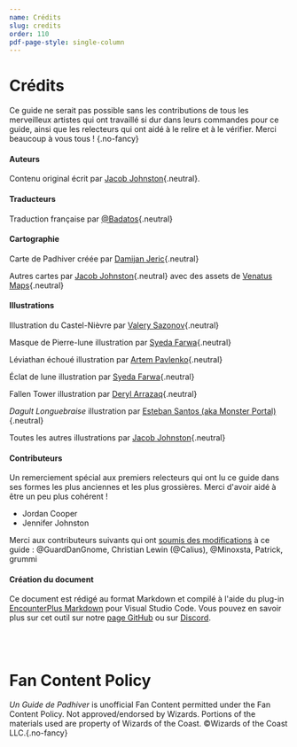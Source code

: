 ```yaml
---
name: Crédits
slug: credits
order: 110
pdf-page-style: single-column
---
```


# Crédits

Ce guide ne serait pas possible sans les contributions de tous les merveilleux artistes qui ont travaillé si dur dans leurs commandes pour ce guide, ainsi que les relecteurs qui ont aidé à le relire et à le vérifier. Merci beaucoup à vous tous ! {.no-fancy}

#### Auteurs

Contenu original écrit par [Jacob Johnston](https://inchoatethoughts.com){.neutral}.

#### Traducteurs
Traduction française par [@Badatos](https://github.com/Badatos){.neutral}

#### Cartographie

Carte de Padhiver créée par [Damijan Jeric](https://www.fiverr.com/damijan){.neutral}

Autres cartes par [Jacob Johnston](https://inchoatethoughts.com){.neutral} avec des assets de [Venatus Maps](https://www.venatusmaps.com){.neutral}

#### Illustrations

Illustration du Castel-Nièvre par [Valery Sazonov](https://www.fiverr.com/valeryse){.neutral}

Masque de Pierre-lune illustration par [Syeda Farwa](https://www.fiverr.com/syedafarrwa){.neutral}

Léviathan échoué illustration par [Artem Pavlenko](https://www.fiverr.com/skiho_){.neutral}

Éclat de lune illustration par [Syeda Farwa](https://www.fiverr.com/syedafarrwa){.neutral}

Fallen Tower illustration par [Deryl Arrazaq](https://www.fiverr.com/derylarrazaq){.neutral}

*Dagult Longuebraise* illustration par [Esteban Santos (aka Monster Portal)](https://www.patreon.com/monsterportal){.neutral}

Toutes les autres illustrations par [Jacob Johnston](https://inchoatethoughts.com){.neutral}

#### Contributeurs

Un remerciement spécial aux premiers relecteurs qui ont lu ce guide dans ses formes les plus anciennes et les plus grossières.
Merci d'avoir aidé à être un peu plus cohérent !
- Jordan Cooper
- Jennifer Johnston

Merci aux contributeurs suivants qui ont [soumis des modifications](https://github.com/jacobjohnston/neverwinterguide) à ce guide : @GuardDanGnome, Christian Lewin (@Calius), @Minoxsta, Patrick, grummi

#### Création du document
Ce document est rédigé au format Markdown et compilé à l'aide du plug-in [EncounterPlus Markdown](https://marketplace.visualstudio.com/items?itemName=JacobJohnston.encounterplus-markdown) pour Visual Studio Code. Vous pouvez en savoir plus sur cet outil sur notre [page GitHub](https://github.com/encounterplus/module-packer) ou sur [Discord](https://discord.gg/68sQ97Py).

<br /><br />

# Fan Content Policy 

*Un Guide de Padhiver* is unofficial Fan Content permitted under the Fan Content Policy. Not approved/endorsed by Wizards. Portions of the materials used are property of Wizards of the Coast. ©Wizards of the Coast LLC.{.no-fancy}
